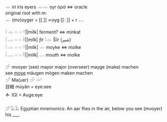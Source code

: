 𓁹 iri iris eyers 𓁹𓁹 oyr ὁρά ⇔ oracle  
original root with m:  
𓁹 (mv)oyger =  [[𓈒]] ⋍oyg [[𓆇]] + r 𓂋  

𓇋 𓁹 𓏏 𓏏 𓏊||milk| ferment? ⇔ minkat  
𓇋 𓂋 𓏏 𓏏 𓏈||milk| ƒir 𓇋𓁹 Šīr (شیر)  
𓇋 𓁹 𓏏 𓏏 𓏊||milk| 𓁹 moyke  ⇔ molke  
𓇋 𓂋 𓏏 𓏏 𓏈||milk| 𓂋 mouth  ⇔ molke  


𓌵 mvoyer (see) mayor major (overseer) mayge (make) machen  
see [moye](Moye) mäugen mögen maken machen  
𓌶 Ma(uer)  𓌶    𓌷  
目眼 mùyǎn = eye:see  
𒅆 IGI = Auge:eye  

𓌵𓄿𓄿 Egyptian mnemonics: An aar flies in the air, below you see (mvoyer) his ___.  